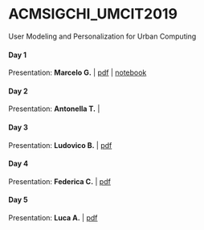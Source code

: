 # ACMSIGCHI_UMCIT2019
User Modeling and Personalization for Urban Computing

#### Day 1
Presentation: **Marcelo G.** | [pdf](https://github.com/kennedyCzar/ACMSIGCHI_UMCIT2019/blob/master/PRESENTATION%20SUMMARY/Mobile%20Crowdsensing.pdf) | [notebook](https://github.com/kennedyCzar/ACMSIGCHI_UMCIT2019/blob/master/NOTEBOOKS/Visua_Golocation.ipynb)

#### Day 2
Presentation: **Antonella T.** | 

#### Day 3
Presentation: **Ludovico B.** | [pdf](https://github.com/kennedyCzar/ACMSIGCHI_UMCIT2019/blob/master/PRESENTATION%20SUMMARY/poi_recommendation.pdf)

#### Day 4
Presentation: **Federica C.** | [pdf](https://github.com/kennedyCzar/ACMSIGCHI_UMCIT2019/blob/master/PRESENTATION%20SUMMARY/talk_summer01.pdf)

#### Day 5
Presentation: **Luca A.** | [pdf](https://github.com/kennedyCzar/ACMSIGCHI_UMCIT2019/blob/master/PRESENTATION%20SUMMARY/barcelona_summerschool_2019.pdf)

